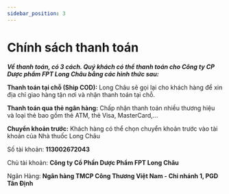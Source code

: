 ```yaml
---
sidebar_position: 3
---
```


# Chính sách thanh toán

**_Về thanh toán, có 3 cách. Quý khách có thể thanh toán cho Công ty CP Dược phẩm FPT Long Châu bằng các hình thức sau:_**

**Thanh toán tại chỗ (Ship COD):** Long Châu sẽ gọi lại cho khách hàng để xin địa chỉ giao hàng tận nơi và nhận thanh toán tại chỗ.

**Thanh toán qua thẻ ngân hàng:** Chấp nhận thanh toán nhiều thương hiệu và loại thẻ bao gồm thẻ ATM, thẻ Visa, MasterCard,...

**Chuyển khoản trước:** Khách hàng có thể chọn chuyển khoản trước vào tài khoản của Nhà thuốc Long Châu

Số tài khoản: **113002672043**

Chủ tài khoản: **Công ty Cổ Phần Dược Phẩm FPT Long Châu**

Ngân Hàng: **Ngân hàng TMCP Công Thương Việt Nam - Chi nhánh 1, PGD Tân Định**
